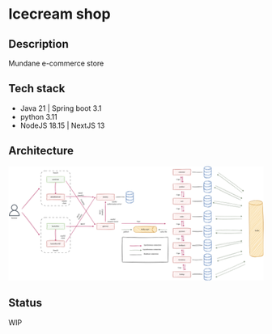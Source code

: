 # Icecream shop

## Description

Mundane e-commerce store

## Tech stack

- Java 21 | Spring boot 3.1
- python 3.11
- NodeJS 18.15 | NextJS 13

## Architecture

![overview-architecture](./wiki/images/architecture/overview-architecture.png)

## Status

WIP
